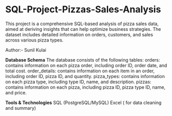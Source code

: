 # SQL-Project-Pizzas-Sales-Analysis
This project is a comprehensive SQL-based analysis of pizza sales data, aimed at deriving insights that can help optimize business strategies. The dataset includes detailed information on orders, customers, and sales across various pizza types.

Author:- Sunil Kulai

**Database Schema**
The database consists of the following tables:
orders: contains information on each pizza order, including order ID, order date, and total cost.
order_details: contains information on each item in an order, including order ID, pizza ID, and quantity.
pizza_types: contains information on each pizza type, including type ID, name, and description.
pizzas: contains information on each pizza, including pizza ID, pizza type ID, name, and price.

**Tools & Technologies**
SQL (PostgreSQL/MySQL)
Excel ( for data cleaning and summary)


